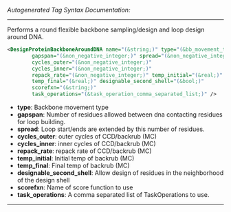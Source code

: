 <!-- THIS IS AN AUTOGENERATED FILE: Don't edit it directly, instead change the schema definition in the code itself. -->

_Autogenerated Tag Syntax Documentation:_

---
Performs a round flexible backbone sampling/design and loop design around DNA.

```xml
<DesignProteinBackboneAroundDNA name="(&string;)" type="(&bb_movement_types;)"
        gapspan="(&non_negative_integer;)" spread="(&non_negative_integer;)"
        cycles_outer="(&non_negative_integer;)"
        cycles_inner="(&non_negative_integer;)"
        repack_rate="(&non_negative_integer;)" temp_initial="(&real;)"
        temp_final="(&real;)" designable_second_shell="(&bool;)"
        scorefxn="(&string;)"
        task_operations="(&task_operation_comma_separated_list;)" />
```

-   **type**: Backbone movement type
-   **gapspan**: Number of residues allowed between dna contacting residues for loop building.
-   **spread**: Loop start/ends are extended by this number of residues.
-   **cycles_outer**: outer cycles of CCD/backrub (MC)
-   **cycles_inner**: inner cycles of CCD/backrub (MC)
-   **repack_rate**: repack rate of CCD/backrub (MC)
-   **temp_initial**: Initial temp of backrub (MC)
-   **temp_final**: Final temp of backrub (MC)
-   **designable_second_shell**: Allow design of residues in the neighborhood of the design shell
-   **scorefxn**: Name of score function to use
-   **task_operations**: A comma separated list of TaskOperations to use.

---
